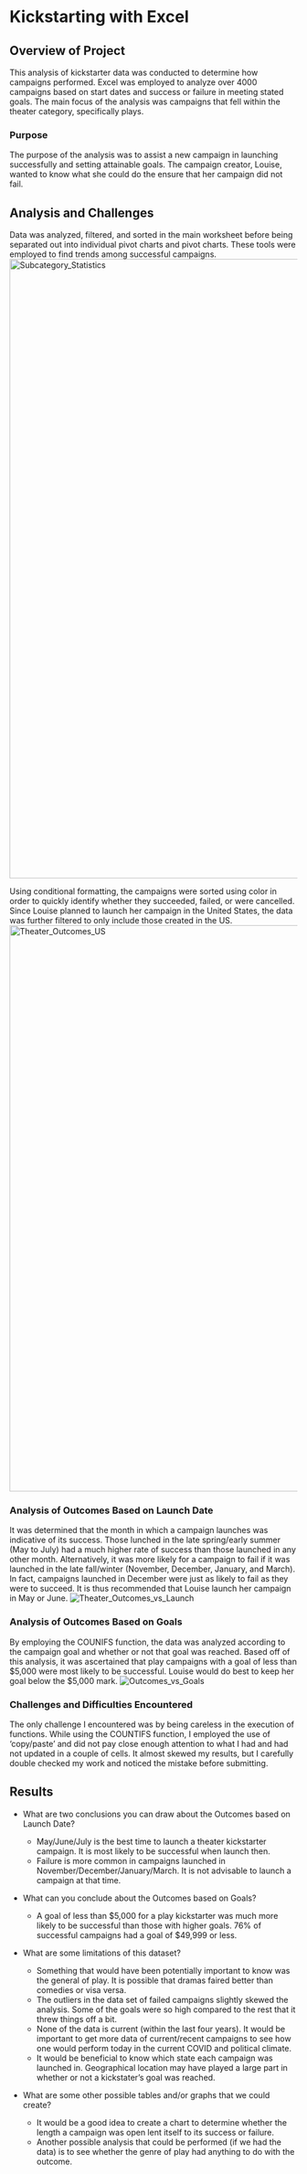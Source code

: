 # Kickstarting with Excel

## Overview of Project

This analysis of kickstarter data was conducted to determine how campaigns performed. Excel was employed to analyze over 4000 campaigns based on start dates and success or failure in meeting stated goals. The main focus of the analysis was campaigns that fell within the theater category, specifically plays.

### Purpose

The purpose of the analysis was to assist a new campaign in launching successfully and setting attainable goals. The campaign creator, Louise, wanted to know what she could do the ensure that her campaign did not fail.

## Analysis and Challenges

Data was analyzed, filtered, and sorted in the main worksheet before being separated out into individual pivot charts and pivot charts. These tools were employed to find trends among successful campaigns.
<img width="1084" alt="Subcategory_Statistics" src="https://user-images.githubusercontent.com/106691255/174960458-7a57e695-08e8-4d86-a3e9-aa49d142b6be.png">

Using conditional formatting, the campaigns were sorted using color in order to quickly identify whether they succeeded, failed, or were cancelled. Since Louise planned to launch her campaign in the United States, the data was further filtered to only include those created in the US.
<img width="991" alt="Theater_Outcomes_US" src="https://user-images.githubusercontent.com/106691255/174960783-b69d8df1-cfd4-4c42-be7a-5b8febef2436.png">

### Analysis of Outcomes Based on Launch Date

It was determined that the month in which a campaign launches was indicative of its success. Those lunched in the late spring/early summer (May to July) had a much higher rate of success than those launched in any other month. Alternatively, it was more likely for a campaign to fail if it was launched in the late fall/winter (November, December, January, and March). In fact, campaigns launched in December were just as likely to fail as they were to succeed. It is thus recommended that Louise launch her campaign in May or June.
![Theater_Outcomes_vs_Launch](https://user-images.githubusercontent.com/106691255/174967731-3b715e6d-9f49-402d-b120-97ec8bc9ec6e.png)

### Analysis of Outcomes Based on Goals

By employing the COUNIFS function, the data was analyzed according to the campaign goal and whether or not that goal was reached. Based off of this analysis, it was ascertained that play campaigns with a goal of less than $5,000 were most likely to be successful. Louise would do best to keep her goal below the $5,000 mark.
![Outcomes_vs_Goals](https://user-images.githubusercontent.com/106691255/174967775-4906c323-35fa-46ad-8f11-bd784781a23c.png)

### Challenges and Difficulties Encountered

The only challenge I encountered was by being careless in the execution of functions. While using the COUNTIFS function, I employed the use of ‘copy/paste’ and did not pay close enough attention to what I had and had not updated in a couple of cells. It almost skewed my results, but I carefully double checked my work and noticed the mistake before submitting. 

## Results

- What are two conclusions you can draw about the Outcomes based on Launch Date?
    * May/June/July is the best time to launch a theater kickstarter campaign. It is most likely to be successful when launch then.
    * Failure is more common in campaigns launched in November/December/January/March. It is not advisable to launch a campaign at that time.

- What can you conclude about the Outcomes based on Goals?
    * A goal of less than $5,000 for a play kickstarter was much more likely to be successful than those with higher goals. 76% of successful campaigns had a goal of $49,999 or less.

- What are some limitations of this dataset?
    * Something that would have been potentially important to know was the general of play. It is possible that dramas faired better than comedies or visa versa. 
    * The outliers in the data set of failed campaigns slightly skewed the analysis. Some of the goals were so high compared to the rest that it threw things off a bit.
    * None of the data is current (within the last four years). It would be important to get more data of current/recent campaigns to see how one would perform today in the current COVID and political climate.
    * It would be beneficial to know which state each campaign was launched in. Geographical location may have played a large part in whether or not a kickstater’s goal was reached.

- What are some other possible tables and/or graphs that we could create?
    * It would be a good idea to create a chart to determine whether the length a campaign was open lent itself to its success or failure.
    * Another possible analysis that could be performed (if we had the data) is to see whether the genre of play had anything to do with the outcome.
